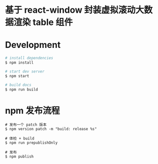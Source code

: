 # 基于 react-window 封装虚拟滚动大数据渲染 table 组件

# Development

```bash
# install dependencies
$ npm install

# start dev server
$ npm start

# build docs
$ npm run build
```

# npm 发布流程

```
# 发布一个 patch 版本
$ npm version patch -m "build: release %s"

# 体检 + build
$ npm run prepublishOnly

# 发布
$ npm publish
```

